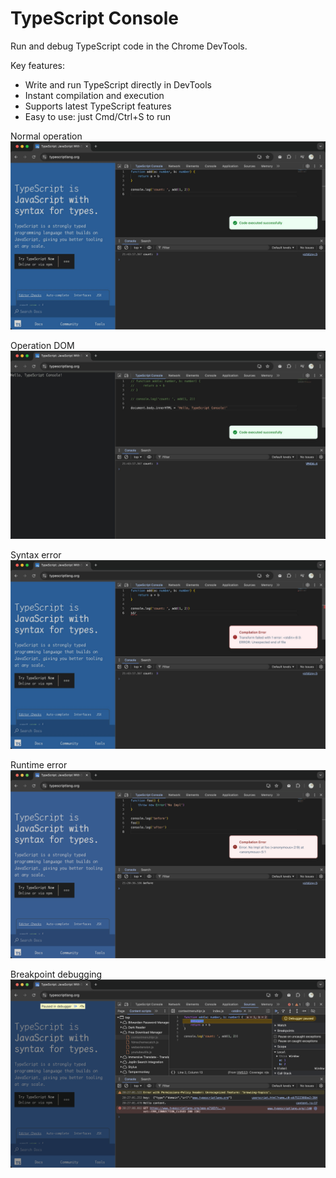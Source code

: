 # TypeScript Console

Run and debug TypeScript code in the Chrome DevTools.

Key features:

- Write and run TypeScript directly in DevTools
- Instant compilation and execution
- Supports latest TypeScript features
- Easy to use: just Cmd/Ctrl+S to run

Normal operation
![cover1](./public/cover1.png)

Operation DOM
![cover2](./public/cover2.png)

Syntax error
![cover3](./public/cover3.png)

Runtime error
![cover4](./public/cover4.png)

Breakpoint debugging
![cover5](./public/cover5.png)
